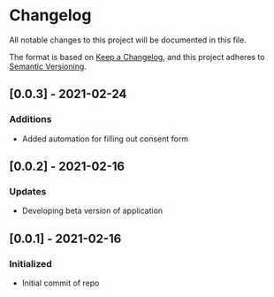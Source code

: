 # Changelog

All notable changes to this project will be documented in this file.

The format is based on [Keep a Changelog](https://keepachangelog.com/en/1.0.0/),
and this project adheres to [Semantic Versioning](https://semver.org/spec/v2.0.0.html).

## [0.0.3] - 2021-02-24
### Additions
 - Added automation for filling out consent form

## [0.0.2] - 2021-02-16
### Updates
 - Developing beta version of application

## [0.0.1] - 2021-02-16
### Initialized
 - Initial commit of repo